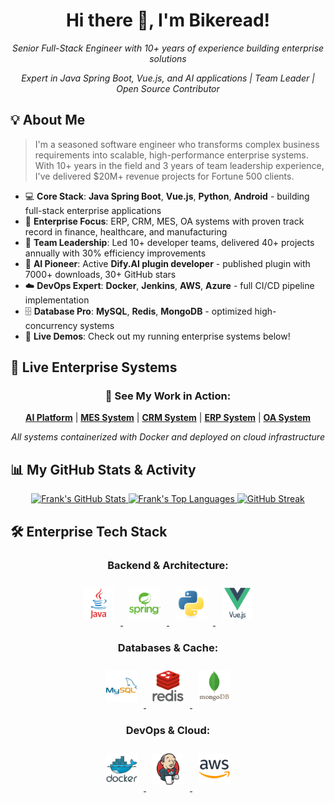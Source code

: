 <h1 align="center">Hi there 👋, I'm Bikeread!</h1>

<p align="center">
  <em>Senior Full-Stack Engineer with 10+ years of experience building enterprise solutions</em>
</p>
<p align="center">
  <em>Expert in Java Spring Boot, Vue.js, and AI applications | Team Leader | Open Source Contributor</em>
</p>

## 💡 About Me

> I'm a seasoned software engineer who transforms complex business requirements into scalable, high-performance enterprise systems. With 10+ years in the field and 3 years of team leadership experience, I've delivered $20M+ revenue projects for Fortune 500 clients.

- 💻 **Core Stack**: **Java Spring Boot**, **Vue.js**, **Python**, **Android** - building full-stack enterprise applications
- 🏢 **Enterprise Focus**: ERP, CRM, MES, OA systems with proven track record in finance, healthcare, and manufacturing
- 👥 **Team Leadership**: Led 10+ developer teams, delivered 40+ projects annually with 30% efficiency improvements
- 🤖 **AI Pioneer**: Active **Dify.AI plugin developer** - published plugin with 7000+ downloads, 30+ GitHub stars
- ☁️ **DevOps Expert**: **Docker**, **Jenkins**, **AWS**, **Azure** - full CI/CD pipeline implementation
- 🗄️ **Database Pro**: **MySQL**, **Redis**, **MongoDB** - optimized high-concurrency systems
- 🚀 **Live Demos**: Check out my running enterprise systems below!

## 🌟 Live Enterprise Systems

<div align="center">
  <h3>🔗 See My Work in Action:</h3>
  <p>
    <a href="https://llszone.com" target="_blank"><strong>AI Platform</strong></a> | 
    <a href="https://mes.llszone.com" target="_blank"><strong>MES System</strong></a> | 
    <a href="https://crm.llszone.com" target="_blank"><strong>CRM System</strong></a> | 
    <a href="https://erp.llszone.com" target="_blank"><strong>ERP System</strong></a> | 
    <a href="https://oa.llszone.com" target="_blank"><strong>OA System</strong></a>
  </p>
  <p><em>All systems containerized with Docker and deployed on cloud infrastructure</em></p>
</div>

## 📊 My GitHub Stats & Activity

<div align="center">
  <a href="https://github.com/anuraghazra/github-readme-stats">
    <img src="https://github-readme-stats.vercel.app/api?username=bikeread&show_icons=true&theme=tokyonight&count_private=true&hide_rank=true&custom_title=Frank's%20GitHub%20Activity&hide_title=true" alt="Frank's GitHub Stats" />
  </a>
  
  <a href="https://github.com/anuraghazra/github-readme-stats">
    <img src="https://github-readme-stats.vercel.app/api/top-langs/?username=bikeread&layout=compact&theme=tokyonight" alt="Frank's Top Languages" />
  </a>
  
  <a href="https://streak-stats.demolab.com/?user=bikeread&theme=tokyonight">
    <img src="https://streak-stats.demolab.com/?user=bikeread&theme=tokyonight" alt="GitHub Streak" />
  </a>
</div>

## 🛠️ Enterprise Tech Stack

<div align="center">
  <h3>Backend & Architecture:</h3>
  <p>
    <a href="https://www.java.com" target="_blank" rel="noreferrer">
      <img src="https://raw.githubusercontent.com/devicons/devicon/master/icons/java/java-original-wordmark.svg" alt="Java" width="50" height="50" style="margin: 10px;"/>
    </a>
    <a href="https://spring.io/projects/spring-boot" target="_blank" rel="noreferrer">
      <img src="https://raw.githubusercontent.com/devicons/devicon/master/icons/spring/spring-original-wordmark.svg" alt="Spring Boot" width="50" height="50" style="margin: 10px;"/>
    </a>
    <a href="https://www.python.org" target="_blank" rel="noreferrer">
      <img src="https://raw.githubusercontent.com/devicons/devicon/master/icons/python/python-original.svg" alt="Python" width="50" height="50" style="margin: 10px;"/>
    </a>
    <a href="https://vuejs.org/" target="_blank" rel="noreferrer">
      <img src="https://raw.githubusercontent.com/devicons/devicon/master/icons/vuejs/vuejs-original-wordmark.svg" alt="Vue.js" width="50" height="50" style="margin: 10px;"/>
    </a>
  </p>

  <h3>Databases & Cache:</h3>
  <p>
    <a href="https://www.mysql.com/" target="_blank" rel="noreferrer">
      <img src="https://raw.githubusercontent.com/devicons/devicon/master/icons/mysql/mysql-original-wordmark.svg" alt="MySQL" width="50" height="50" style="margin: 10px;"/>
    </a>
    <a href="https://redis.io/" target="_blank" rel="noreferrer">
      <img src="https://raw.githubusercontent.com/devicons/devicon/master/icons/redis/redis-original-wordmark.svg" alt="Redis" width="50" height="50" style="margin: 10px;"/>
    </a>
    <a href="https://www.mongodb.com/" target="_blank" rel="noreferrer">
      <img src="https://raw.githubusercontent.com/devicons/devicon/master/icons/mongodb/mongodb-original-wordmark.svg" alt="MongoDB" width="50" height="50" style="margin: 10px;"/>
    </a>
  </p>

  <h3>DevOps & Cloud:</h3>
  <p>
    <a href="https://www.docker.com/" target="_blank" rel="noreferrer">
      <img src="https://raw.githubusercontent.com/devicons/devicon/master/icons/docker/docker-original-wordmark.svg" alt="Docker" width="50" height="50" style="margin: 10px;"/>
    </a>
    <a href="https://www.jenkins.io/" target="_blank" rel="noreferrer">
      <img src="https://raw.githubusercontent.com/devicons/devicon/master/icons/jenkins/jenkins-original.svg" alt="Jenkins" width="50" height="50" style="margin: 10px;"/>
    </a>
    <a href="https://aws.amazon.com" target="_blank" rel="noreferrer">
      <img src="https://raw.githubusercontent.com/devicons/devicon/master/icons/amazonwebservices/amazonwebservices-original-wordmark.svg" alt="AWS" width="50" height="50" style="margin: 10px;"/>
    </a>
  </p>
</div>
